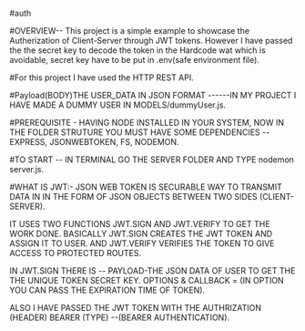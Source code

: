 #auth


#OVERVIEW--
This project is a simple example to showcase the Autherization of Client-Server through JWT tokens. However I have passed the the secret key to decode the token in the Hardcode wat which is avoidable, secret key have to be put in .env(safe environment file).


#For this project I have used the HTTP REST API.

#Payload(BODY)THE USER_DATA IN JSON FORMAT
------IN MY PROJECT I HAVE MADE A DUMMY USER IN MODELS/dummyUser.js.

#PREREQUISITE - HAVING NODE INSTALLED IN YOUR SYSTEM, NOW IN THE FOLDER STRUTURE YOU MUST HAVE SOME DEPENDENCIES -- EXPRESS, JSONWEBTOKEN, FS, NODEMON.

#TO START -- IN TERMINAL GO THE SERVER FOLDER AND TYPE nodemon server.js.


#WHAT IS JWT:-
JSON WEB TOKEN IS SECURABLE WAY TO TRANSMIT DATA IN IN THE FORM OF JSON OBJECTS BETWEEN TWO SIDES (CLIENT-SERVER).

IT USES TWO FUNCTIONS JWT.SIGN AND JWT.VERIFY TO GET THE WORK DONE.
BASICALLY JWT.SIGN CREATES THE JWT TOKEN AND ASSIGN IT TO USER. AND JWT.VERIFY VERIFIES THE TOKEN TO GIVE ACCESS TO PROTECTED ROUTES.

IN JWT.SIGN THERE IS -- 
PAYLOAD-THE JSON DATA OF USER TO GET THE THE UNIQUE TOKEN
SECRET KEY.
OPTIONS & CALLBACK = (IN OPTION YOU CAN PASS THE EXPIRATION TIME OF TOKEN).


ALSO I HAVE PASSED THE JWT TOKEN WITH THE AUTHRIZATION (HEADER) BEARER (TYPE) --(BEARER AUTHENTICATION).

